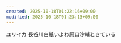 ```yaml
---
created: 2025-10-18T01:22:16+09:00
modified: 2025-10-18T01:23:13+09:00
---
```


ユリイカ
長谷川白紙いよわ原口沙輔ときている
